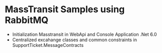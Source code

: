<h1> MassTransit Samples using RabbitMQ </h1>

- Initialization Masstransit in WebApi and Console Application .Net 6.0 
- Centralized excahange classes and common constraints in SupportTicket.MessageContracts 
